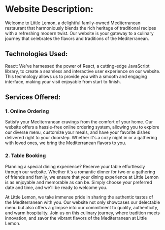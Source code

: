 # Website Description:
Welcome to Little Lemon, a delightful family-owned Mediterranean restaurant that harmoniously blends the rich heritage of traditional recipes with a refreshing modern twist. Our website is your gateway to a culinary journey that celebrates the flavors and traditions of the Mediterranean.

## Technologies Used:
React: We've harnessed the power of React, a cutting-edge JavaScript library, to create a seamless and interactive user experience on our website. This technology allows us to provide you with a smooth and engaging interface, making your visit enjoyable from start to finish.

## Services Offered:
### 1. Online Ordering 
Satisfy your Mediterranean cravings from the comfort of your home. Our website offers a hassle-free online ordering system, allowing you to explore our diverse menu, customize your meals, and have your favorite dishes delivered right to your doorstep. Whether it's a cozy night in or a gathering with loved ones, we bring the Mediterranean flavors to you.

### 2. Table Booking 
Planning a special dining experience? Reserve your table effortlessly through our website. Whether it's a romantic dinner for two or a gathering of friends and family, we ensure that your dining experience at Little Lemon is as enjoyable and memorable as can be. Simply choose your preferred date and time, and we'll be ready to welcome you.

At Little Lemon, we take immense pride in sharing the authentic tastes of the Mediterranean with you. Our website not only showcases our delectable menu but also offers a glimpse into our commitment to quality, authenticity, and warm hospitality. Join us on this culinary journey, where tradition meets innovation, and savor the vibrant flavors of the Mediterranean at Little Lemon.